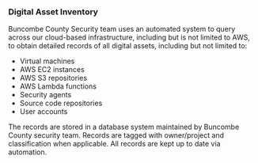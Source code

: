 ### Digital Asset Inventory

Buncombe County Security team uses an automated system to query across our cloud-based
infrastructure, including but is not limited to AWS, to obtain detailed records
of all digital assets, including but not limited to:

* Virtual machines
* AWS EC2 instances
* AWS S3 repositories
* AWS Lambda functions
* Security agents
* Source code repositories
* User accounts

The records are stored in a database system maintained by Buncombe County security
team. Records are tagged with owner/project and classification when applicable.
All records are kept up to date via automation.